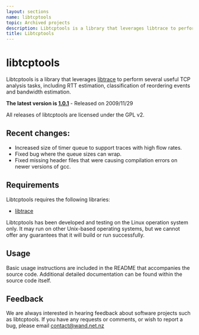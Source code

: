 ```yaml
---
layout: sections
name: libtcptools
topic: Archived projects
description: Libtcptools is a library that leverages libtrace to perform several useful TCP analysis tasks, including RTT estimation, classification of reordering events and bandwidth estimation. 
title: Libtcptools
---
```


# libtcptools

Libtcptools is a library that leverages [libtrace](https://github.com/LibtraceTeam/libtrace) to perform several useful TCP analysis tasks, including RTT estimation, classification of reordering events and bandwidth estimation.

**The latest version is [1.0.1](../downloads/libtcptools-1.0.1.tar.gz)** - Released on 2009/11/29

All releases of libtcptools are licensed under the GPL v2.

## Recent changes:

*   Increased size of timer queue to support traces with high flow rates.
*   Fixed bug where the queue sizes can wrap.
*   Fixed missing header files that were causing compilation errors on newer versions of gcc.

## Requirements

Libtcptools requires the following libraries:

*   [libtrace](https://github.com/LibtraceTeam/libtrace)

Libtcptools has been developed and testing on the Linux operation system only. It may run on other Unix-based operating systems, but we cannot offer any guarantees that it will build or run successfully.

## Usage

Basic usage instructions are included in the README that accompanies the source code. Additional detailed documentation can be found within the source code itself.

## Feedback

We are always interested in hearing feedback about software projects such as libtcptools. If you have any requests or comments, or wish to report a bug, please email contact@wand.net.nz